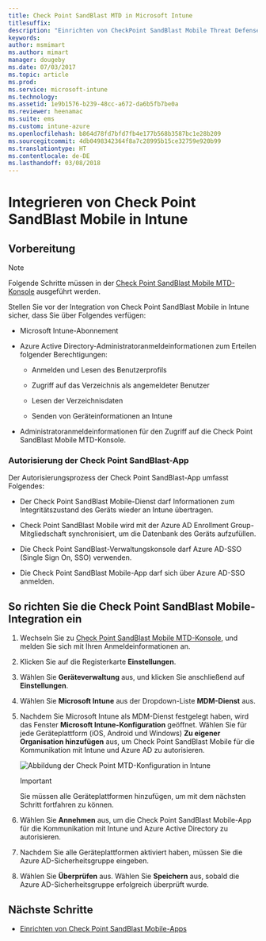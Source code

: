 ```yaml
---
title: Check Point SandBlast MTD in Microsoft Intune
titlesuffix: 
description: "Einrichten von CheckPoint SandBlast Mobile Threat Defense (MTD) in Intune, um den Zugriff von mobilen Geräten auf Ihre Unternehmensressourcen zu steuern."
keywords: 
author: msmimart
ms.author: mimart
manager: dougeby
ms.date: 07/03/2017
ms.topic: article
ms.prod: 
ms.service: microsoft-intune
ms.technology: 
ms.assetid: 1e9b1576-b239-48cc-a672-da6b5fb7be0a
ms.reviewer: heenamac
ms.suite: ems
ms.custom: intune-azure
ms.openlocfilehash: b864d78fd7bfd7fb4e177b568b3587bc1e28b209
ms.sourcegitcommit: 4db0498342364f8a7c28995b15ce32759e920b99
ms.translationtype: HT
ms.contentlocale: de-DE
ms.lasthandoff: 03/08/2018
---
```

# <a name="integrate-check-point-sandblast-mobile-with-intune"></a>Integrieren von Check Point SandBlast Mobile in Intune

## <a name="before-you-begin"></a>Vorbereitung

> [!NOTE] 
> Folgende Schritte müssen in der [Check Point SandBlast Mobile MTD-Konsole](https://intune-4.eu1.locsec.net/) ausgeführt werden.

Stellen Sie vor der Integration von Check Point SandBlast Mobile in Intune sicher, dass Sie über Folgendes verfügen:

-   Microsoft Intune-Abonnement

-   Azure Active Directory-Administratoranmeldeinformationen zum Erteilen folgender Berechtigungen:

    -   Anmelden und Lesen des Benutzerprofils

    -   Zugriff auf das Verzeichnis als angemeldeter Benutzer

    -   Lesen der Verzeichnisdaten

    -   Senden von Geräteinformationen an Intune

-   Administratoranmeldeinformationen für den Zugriff auf die Check Point SandBlast Mobile MTD-Konsole.

### <a name="check-point-sandblast-app-authorization"></a>Autorisierung der Check Point SandBlast-App

Der Autorisierungsprozess der Check Point SandBlast-App umfasst Folgendes:

-   Der Check Point SandBlast Mobile-Dienst darf Informationen zum Integritätszustand des Geräts wieder an Intune übertragen.

-   Check Point SandBlast Mobile wird mit der Azure AD Enrollment Group-Mitgliedschaft synchronisiert, um die Datenbank des Geräts aufzufüllen.

-   Die Check Point SandBlast-Verwaltungskonsole darf Azure AD-SSO (Single Sign On, SSO) verwenden.

-   Die Check Point SandBlast Mobile-App darf sich über Azure AD-SSO anmelden.

## <a name="to-set-up-check-point-sandblast-mobile-integration"></a>So richten Sie die Check Point SandBlast Mobile-Integration ein

1.  Wechseln Sie zu [Check Point SandBlast Mobile MTD-Konsole](https://intune-4.eu1.locsec.net/), und melden Sie sich mit Ihren Anmeldeinformationen an.

2.  Klicken Sie auf die Registerkarte **Einstellungen**.

3.  Wählen Sie **Geräteverwaltung** aus, und klicken Sie anschließend auf **Einstellungen**.

4.  Wählen Sie **Microsoft Intune** aus der Dropdown-Liste **MDM-Dienst** aus.

5.  Nachdem Sie Microsoft Intune als MDM-Dienst festgelegt haben, wird das Fenster **Microsoft Intune-Konfiguration** geöffnet. Wählen Sie für jede Geräteplattform (iOS, Android und Windows) **Zu eigener Organisation hinzufügen** aus, um Check Point SandBlast Mobile für die Kommunikation mit Intune und Azure AD zu autorisieren.

    ![Abbildung der Check Point MTD-Konfiguration in Intune](./media/checkpoint-MTD-1.PNG)

    > [!IMPORTANT]
    > Sie müssen alle Geräteplattformen hinzufügen, um mit dem nächsten Schritt fortfahren zu können.

6.  Wählen Sie **Annehmen** aus, um die Check Point SandBlast Mobile-App für die Kommunikation mit Intune und Azure Active Directory zu autorisieren.

7.  Nachdem Sie alle Geräteplattformen aktiviert haben, müssen Sie die Azure AD-Sicherheitsgruppe eingeben.

8.  Wählen Sie **Überprüfen** aus. Wählen Sie **Speichern** aus, sobald die Azure AD-Sicherheitsgruppe erfolgreich überprüft wurde.

## <a name="next-steps"></a>Nächste Schritte

- [Einrichten von Check Point SandBlast Mobile-Apps](mtd-apps-ios-app-configuration-policy-add-assign.md)